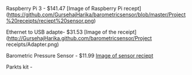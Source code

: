 Raspberry Pi 3  - $141.47 [Image of Raspberry Pi recept] (https://github.com/GursehajHarika/barometricsensor/blob/master/Project%20receipts/reciept%20sensor.png)
       

Ethernet to USB adapte- $31.53 [Image of the receipt](http://GursehajHarika.github.com/barometricsensor/Project receipts/Adapter.png)   

Barometric Pressure Sensor - $11.99 [Image of sensor reciept](https://github.com/GursehajHarika/barometricsensor/blob/master/Project%20receipts/reciept%20sensor.png)   

Parkts kit - 

